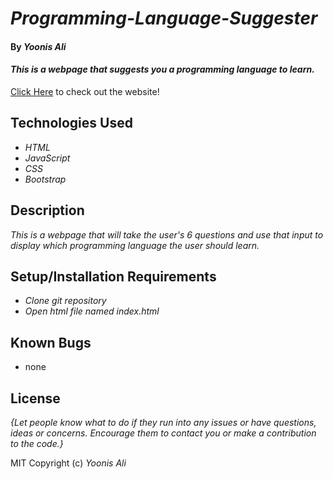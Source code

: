 # _Programming-Language-Suggester_
#### By _**Yoonis Ali**_

#### _This is a webpage that suggests you a programming language to learn._

[Click Here](https://yoonisali.github.io/portfolio/) to check out the website!

## Technologies Used

* _HTML_
* _JavaScript_
* _CSS_
* _Bootstrap_

## Description

_This is a webpage that will take the user's 6 questions and use that input to display which programming language the user should learn._

## Setup/Installation Requirements

* _Clone git repository_
* _Open html file named index.html_

## Known Bugs

* none

## License

_{Let people know what to do if they run into any issues or have questions, ideas or concerns.  Encourage them to contact you or make a contribution to the code.}_

MIT
Copyright (c) _Yoonis Ali_
